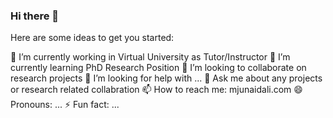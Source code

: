 ### Hi there 👋


Here are some ideas to get you started:

 🔭 I’m currently working in Virtual University as Tutor/Instructor
 🌱 I’m currently learning PhD Research Position
 👯 I’m looking to collaborate on research projects
 🤔 I’m looking for help with ...
 💬 Ask me about any projects or research related collabration
 📫 How to reach me: mjunaidali.com
 😄 Pronouns: ...
 ⚡ Fun fact: ...
